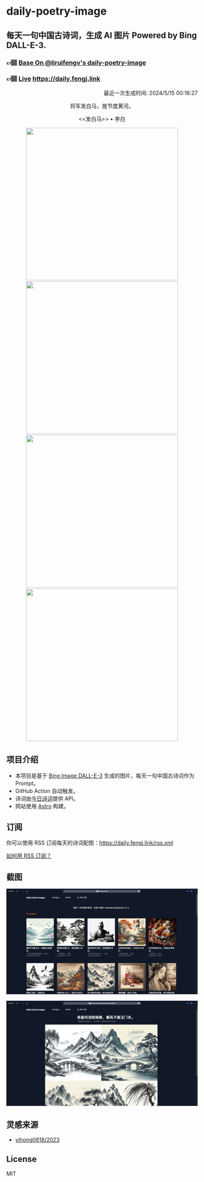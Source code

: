 
# daily-poetry-image

## 每天一句中国古诗词，生成 AI 图片 Powered by Bing DALL-E-3.

### 👉🏽 [Base On @liruifengv's daily-poetry-image](https://github.com/liruifengv/daily-poetry-image)

### 👉🏽 [Live](https://daily.fengj.link) https://daily.fengj.link

<p align="right">
  最近一次生成时间: 2024/5/15 00:16:27
</p>
<p align="center">
将军发白马，旌节度黄河。
</p>
<p align="center">
<<发白马>> • 李白
</p>
<p align="center">
<img src="https://tse3.mm.bing.net/th/id/OIG2.cTjb8zhDkWzE6RH.8Lna" height="400" width="400" />
<img src="https://tse4.mm.bing.net/th/id/OIG2.N_B.Weg8c3HNdZa.zs0T" height="400" width="400" />
<img src="https://tse4.mm.bing.net/th/id/OIG2.eaTD1qqawHnFphV296aE" height="400" width="400" />
<img src="https://tse1.mm.bing.net/th/id/OIG2.SWhggz.RwOzQrCs8QaXP" height="400" width="400" />
</p>

## 项目介绍

-   本项目是基于 [Bing Image DALL-E-3](https://www.bing.com/images/create) 生成的图片，每天一句中国古诗词作为 Prompt。
-   GitHub Action 自动触发。
-   诗词由[今日诗词](https://www.jinrishici.com/)提供 API。
-   网站使用 [Astro](https://astro.build) 构建。

## 订阅

你可以使用 RSS 订阅每天的诗词配图：https://daily.fengj.link/rss.xml

[如何用 RSS 订阅？](https://zhuanlan.zhihu.com/p/55026716)

## 截图

![图片列表](./screenshots/Snipaste_2023-12-28_21-00-26.png)

![图片详情](./screenshots/Snipaste_2023-12-28_21-00-53.png)

## 灵感来源

-   [yihong0618/2023](https://github.com/yihong0618/2023)

## License

MIT
